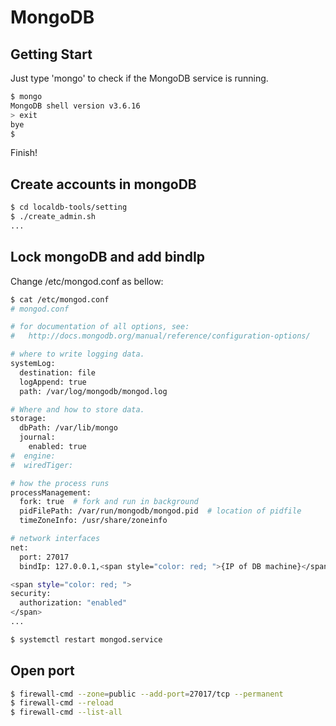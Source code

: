 # MongoDB

## Getting Start

Just type 'mongo' to check if the MongoDB service is running.

```bash
$ mongo
MongoDB shell version v3.6.16
> exit
bye
$
```

<!--
If the service doesn't seem to be running,<br>
maybe the package has not been installed or the service has not been started, <br>
so please check [pre requirement page](requirements.md) to install/start the service.
-->

Finish!

## Create accounts in mongoDB

```bash
$ cd localdb-tools/setting
$ ./create_admin.sh
...
```

## Lock mongoDB and add bindIp
Change /etc/mongod.conf as bellow:
```bash
$ cat /etc/mongod.conf
# mongod.conf

# for documentation of all options, see:
#   http://docs.mongodb.org/manual/reference/configuration-options/

# where to write logging data.
systemLog:
  destination: file
  logAppend: true
  path: /var/log/mongodb/mongod.log

# Where and how to store data.
storage:
  dbPath: /var/lib/mongo
  journal:
    enabled: true
#  engine:
#  wiredTiger:

# how the process runs
processManagement:
  fork: true  # fork and run in background
  pidFilePath: /var/run/mongodb/mongod.pid  # location of pidfile
  timeZoneInfo: /usr/share/zoneinfo

# network interfaces
net:
  port: 27017
  bindIp: 127.0.0.1,<span style="color: red; ">{IP of DB machine}</span>  # Enter 0.0.0.0,:: to bind to all IPv4 and IPv6 addresses or, alternatively, use the net.bindIpAll setting.

<span style="color: red; ">
security:
  authorization: "enabled"
</span>
...
```
```bash
$ systemctl restart mongod.service
```


## Open port
```bash
$ firewall-cmd --zone=public --add-port=27017/tcp --permanent
$ firewall-cmd --reload
$ firewall-cmd --list-all
```

